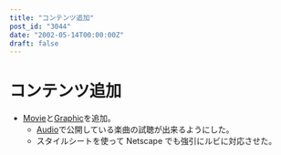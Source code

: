 ```yaml
---
title: "コンテンツ追加"
post_id: "3044"
date: "2002-05-14T00:00:00Z"
draft: false
---
```


# コンテンツ追加

* [Movie](/tag/videos)と[Graphic](/category/products/illustration)を追加。
  * [Audio](/category/products/musics)で公開している楽曲の試聴が出来るようにした。
  * スタイルシートを使って Netscape でも強引にルビに対応させた。
